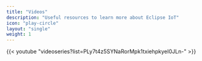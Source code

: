 ```yaml
---
title: "Videos"
description: "Useful resources to learn more about Eclipse IoT"
icon: "play-circle"
layout: "single"
weight: 1
---
```


{{< youtube "videoseries?list=PLy7t4z5SYNaRorMpk1txiehpkyeI0JLn-" >}}